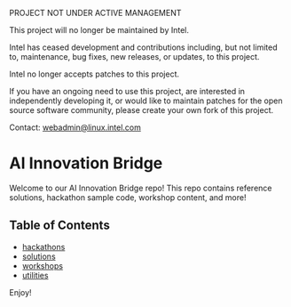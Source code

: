PROJECT NOT UNDER ACTIVE MANAGEMENT

This project will no longer be maintained by Intel.

Intel has ceased development and contributions including, but not limited to, maintenance, bug fixes, new releases, or updates, to this project.  

Intel no longer accepts patches to this project.

If you have an ongoing need to use this project, are interested in independently developing it, or would like to maintain patches for the open source software community, please create your own fork of this project.  

Contact: webadmin@linux.intel.com
# AI Innovation Bridge

Welcome to our AI Innovation Bridge repo! This repo contains reference solutions, hackathon sample code, workshop content, and more!  

## Table of Contents
- [hackathons](hackathons)
- [solutions](solutions)
- [workshops](workshops)
- [utilities](utilities)

Enjoy!
